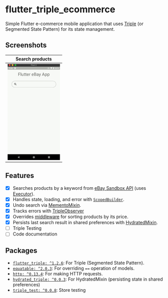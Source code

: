 # flutter_triple_ecommerce

Simple Flutter e-commerce mobile application that uses [Triple](https://triple.flutterando.com.br) (or Segmented State Pattern) for its state management.

## Screenshots

| Search products |
| - |
| <img src="screenshots/search_product.gif" height="300" /> |

## Features

- [x] Searches products by a keyword from [eBay Sandbox API](https://developer.ebay.com/api-docs/buy/browse/static/overview.html) (uses [Executor](https://triple.flutterando.com.br/docs/getting-started/executors)).
- [x] Handles state, loading, and error with [`ScopedBuilder`](https://triple.flutterando.com.br/docs/getting-started/using-flutter-triple#scopedbuilder).
- [x] Undo search via [MementoMixin](https://triple.flutterando.com.br/docs/getting-started/Mixins#mementomixin).
- [x] Tracks errors with [TripleObserver](https://triple.flutterando.com.br/docs/getting-started/tracking)
- [x] Overrides [middleware](https://triple.flutterando.com.br/docs/getting-started/middleware) for sorting products by its price.
- [x] Persists last search result in shared preferences with [HydratedMixin](https://triple.flutterando.com.br/docs/getting-started/Mixins#hydratedmixin).
- [ ] Triple Testing
- [ ] Code documentation

## Packages

- [`flutter_triple: ^1.2.6`](https://pub.dev/packages/flutter_triple): For Triple (Segmented State Pattern).
- [`equatable: ^2.0.3`](https://pub.dev/packages/equatable): For overriding `==` operation of models.
- [`http: ^0.13.4`](https://pub.dev/packages/http): For making HTTP requests.
- [`hydrated_triple: ^0.0.3`](https://pub.dev/packages/hydrated_triple): For HydratedMixin (persisting state in shared preferences)
- [`triple_test: ^0.0.8`](https://pub.dev/packages/triple_test): Store testing

